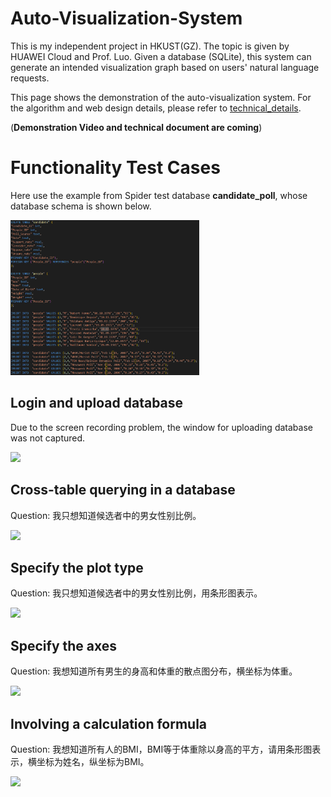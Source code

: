 # Auto-Visualization-System
This is my independent project in HKUST(GZ). The topic is given by HUAWEI Cloud and Prof. Luo.  Given a database (SQLite), this system can generate an intended visualization graph based on users' natural language requests.

This page shows the demonstration of the auto-visualization system.
For the algorithm and web design details, please refer to [technical_details](technical_details).

(**Demonstration Video and technical document are coming**)

# Functionality Test Cases
Here use the example from Spider test database **candidate_poll**, whose database schema is shown below.

<img src="static/imgs/candidate_poll.png" width="60%">

## Login and upload database
Due to the screen recording problem, the window for uploading database was not captured.

![](static/videos/demonstration1.gif)

## Cross-table querying in a database
Question: 我只想知道候选者中的男女性别比例。

![](static/videos/demonstration2.gif)

## Specify the plot type
Question: 我只想知道候选者中的男女性别比例，用条形图表示。

![](static/videos/demonstration3.gif)

## Specify the axes
Question: 我想知道所有男生的身高和体重的散点图分布，横坐标为体重。

![](static/videos/demonstration4.gif)

## Involving a calculation formula
Question: 我想知道所有人的BMI，BMI等于体重除以身高的平方，请用条形图表示，横坐标为姓名，纵坐标为BMI。

![](static/videos/demonstration5.gif)
